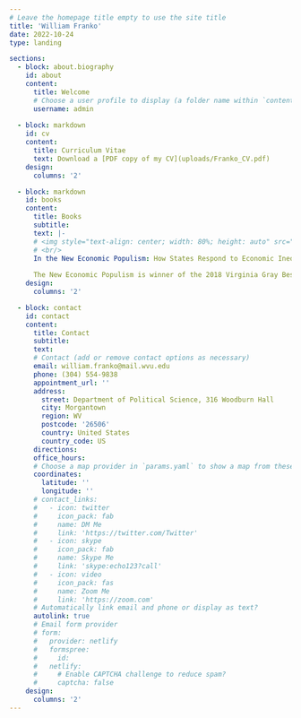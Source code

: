 ```yaml
---
# Leave the homepage title empty to use the site title
title: 'William Franko'
date: 2022-10-24
type: landing

sections:
  - block: about.biography
    id: about
    content:
      title: Welcome
      # Choose a user profile to display (a folder name within `content/authors/`)
      username: admin
  
  - block: markdown
    id: cv
    content:
      title: Curriculum Vitae
      text: Download a [PDF copy of my CV](uploads/Franko_CV.pdf)
    design:
      columns: '2'

  - block: markdown
    id: books
    content:
      title: Books
      subtitle:
      text: |-
      # <img style="text-align: center; width: 80%; height: auto" src="img/BookCover2.jpg" alt="Book Cover 2"/>
      # <br/>
      In the New Economic Populism: How States Respond to Economic Inequality (Oxford | Amazon), we argue that the U.S. government’s failure to address rising income inequality should not be very surprising since federal inaction in the face of emerging economic problems is the norm in American history. The states led the fight against new economic problems during the Progressive Era and Great Depression, and it is likely that we will once again have to rely on the states to address today’s massive gap between the rich and the poor. We show that the public is cognizant of rising inequality and that this growing awareness is associated with more egalitarian political and policy changes. In contrast to the prevailing pessimism regarding income inequality, we suggest that if history is a guide these incipient state actions to reduce inequality are likely to spread to other states and even the federal government in the coming decades.
      
      The New Economic Populism is winner of the 2018 Virginia Gray Best Book Award. This award is given by the American Political Science Association State Politics and Policy Section to the best political science book published on the subject of U.S. state politics or policy in the preceding three calendar years.
    design:
      columns: '2'

  - block: contact
    id: contact
    content:
      title: Contact
      subtitle:
      text:
      # Contact (add or remove contact options as necessary)
      email: william.franko@mail.wvu.edu
      phone: (304) 554-9838
      appointment_url: ''
      address:
        street: Department of Political Science, 316 Woodburn Hall 
        city: Morgantown
        region: WV
        postcode: '26506'
        country: United States
        country_code: US
      directions: 
      office_hours:
      # Choose a map provider in `params.yaml` to show a map from these coordinates
      coordinates:
        latitude: ''
        longitude: ''  
      # contact_links:
      #   - icon: twitter
      #     icon_pack: fab
      #     name: DM Me
      #     link: 'https://twitter.com/Twitter'
      #   - icon: skype
      #     icon_pack: fab
      #     name: Skype Me
      #     link: 'skype:echo123?call'
      #   - icon: video
      #     icon_pack: fas
      #     name: Zoom Me
      #     link: 'https://zoom.com'
      # Automatically link email and phone or display as text?
      autolink: true
      # Email form provider
      # form:
      #   provider: netlify
      #   formspree:
      #     id:
      #   netlify:
      #     # Enable CAPTCHA challenge to reduce spam?
      #     captcha: false
    design:
      columns: '2'
---
```


